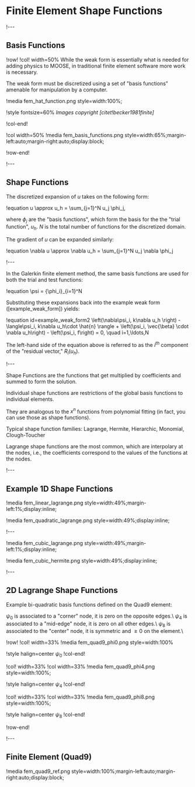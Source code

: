 # Finite Element Shape Functions

!---

## Basis Functions

!row!
!col! width=50%
While the weak form is essentially what is needed for adding physics to MOOSE, in traditional finite
element software more work is necessary.

The weak form must be discretized using a set of "basis functions" amenable for manipulation by a
computer.

!media fem_hat_function.png style=width:100%;

!style fontsize=60%
*Images copyright [citet!becker1981finite]*

!col-end!

!col width=50%
!media fem_basis_functions.png style=width:65%;margin-left:auto;margin-right:auto;display:block;

!row-end!

!---

## Shape Functions

The discretized expansion of $u$ takes on the following form:

!equation
u \approx u_h = \sum_{j=1}^N u_j \phi_j,

where $\phi_j$ are the "basis functions", which form the basis for the the "trial function", $u_h$.
$N$ is the total number of functions for the discretized domain.

The gradient of $u$ can be expanded similarly:

!equation
\nabla u \approx \nabla u_h = \sum_{j=1}^N u_j \nabla \phi_j

!---

In the Galerkin finite element method, the same basis functions are used for both the trial and
test functions:

!equation
\psi = \{\phi_i\}_{i=1}^N

Substituting these expansions back into the example weak form ([example_weak_form]) yields:

!equation id=example_weak_form2
\left(\nabla\psi_i, k\nabla u_h \right) - \langle\psi_i, k\nabla u_h\cdot \hat{n} \rangle +
\left(\psi_i, \vec{\beta} \cdot \nabla u_h\right) - \left(\psi_i, f\right) = 0, \quad i=1,\ldots,N

The left-hand side of the equation above is referred to as the $i^{th}$ component of
the "residual vector," $R_i(u_h)$.

!---

Shape Functions are the functions that get multiplied by coefficients and summed to form the
solution.

Individual shape functions are restrictions of the global basis functions to individual elements.

They are analogous to the $x^n$ functions from polynomial fitting (in fact, you can use those as
shape functions).

Typical shape function families: Lagrange, Hermite, Hierarchic, Monomial, Clough-Toucher

Lagrange shape functions are the most common, which are interpolary at the nodes, i.e., the
coefficients correspond to the values of the functions at the nodes.

!---

## Example 1D Shape Functions

!media fem_linear_lagrange.png style=width:49%;margin-left:1%;display:inline;

!media fem_quadratic_lagrange.png style=width:49%;display:inline;

!---

!media fem_cubic_lagrange.png style=width:49%;margin-left:1%;display:inline;

!media fem_cubic_hermite.png style=width:49%;display:inline;

!---

## 2D Lagrange Shape Functions

Example bi-quadratic basis functions defined on the Quad9 element:

$\psi_0$ is associated to a "corner" node, it is zero on the opposite edges.\\
$\psi_4$ is associated to a "mid-edge" node, it is zero on all other edges.\\
$\psi_8$ is associated to the "center" node, it is symmetric and $\geq 0$ on the element.\\

!row!
!col! width=33%
!media fem_quad9_phi0.png style=width:100%

!style halign=center
$\psi_0$
!col-end!

!col! width=33%
!col width=33%
!media fem_quad9_phi4.png style=width:100%;

!style halign=center
$\psi_4$
!col-end!

!col! width=33%
!col width=33%
!media fem_quad9_phi8.png style=width:100%;

!style halign=center
$\psi_8$
!col-end!

!row-end!

!---

## Finite Element (Quad9)

!media fem_quad9_ref.png style=width:100%;margin-left:auto;margin-right:auto;display:block;
